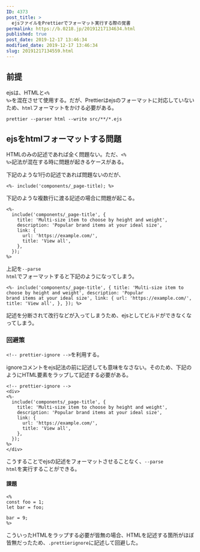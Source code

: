 ```yaml
---
ID: 4373
post_title: >
  ejsファイルをPrettierでフォーマット実行する際の覚書
permalink: https://b.0218.jp/20191217134634.html
published: true
post_date: 2019-12-17 13:46:34
modified_date: 2019-12-17 13:46:34
slug: 20191217134559.html
---
```

<h2>前提</h2>

ejsは、HTMLと<code>&lt;% %&gt;</code>を混在させて使用する。だが、Prettierはejsのフォーマットに対応していないため、<code>html</code>フォーマットをかける必要がある。

<pre><code class="bash">prettier --parser html --write src/**/*.ejs
</code></pre>

<h2>ejsをhtmlフォーマットする問題</h2>

HTMLのみの記述であれば全く問題ない。ただ、<code>&lt;% %&gt;</code>記法が混在する時に問題が起きるケースがある。

下記のような1行の記述であれば問題ないのだが、

<pre><code class="ejs">&lt;%- include('components/_page-title); %&gt;
</code></pre>

下記のような複数行に渡る記述の場合に問題が起こる。

<pre><code class="ejs">&lt;%- 
  include('components/_page-title', {
    title: 'Multi-size item to choose by height and weight',
    description: 'Popular brand items at your ideal size',
    link: {
      url: 'https://example.com/',
      title: 'View all',
    },
  });
%&gt;
</code></pre>

上記を<code>--parse html</code>でフォーマットすると下記のようになってしまう。

<pre><code class="ejs">&lt;%- include('components/_page-title', { title: 'Multi-size item to choose by height and weight', description: 'Popular
brand items at your ideal size', link: { url: 'https://example.com/', title: 'View all', }, }); %&gt;
</code></pre>

記述を分断されて改行などが入ってしまうため、ejsとしてビルドができなくなってしまう。

<h3>回避策</h3>

<code>&lt;!-- prettier-ignore --&gt;</code>を利用する。

ignoreコメントをejs記法の前に記述しても意味をなさない。そのため、下記のようにHTML要素をラップして記述する必要がある。

<pre><code class="ejs">&lt;!-- prettier-ignore --&gt;
&lt;div&gt;
&lt;%- 
  include('components/_page-title', {
    title: 'Multi-size item to choose by height and weight',
    description: 'Popular brand items at your ideal size',
    link: {
      url: 'https://example.com/',
      title: 'View all',
    },
  });
%&gt;
&lt;/div&gt;
</code></pre>

こうすることでejsの記述をフォーマットさせることなく、<code>--parse html</code>を実行することができる。

<h4>課題</h4>

<pre><code class="ejs">&lt;%
const foo = 1;
let bar = foo;

bar = 9;
%&gt;
</code></pre>

こういったHTMLをラップする必要が皆無の場合、HTMLを記述する箇所がほぼ皆無だったため、<code>.prettierignore</code>に記述して回避した。